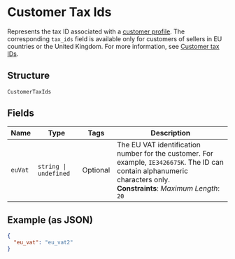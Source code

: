
# Customer Tax Ids

Represents the tax ID associated with a [customer profile](/doc/models/customer.md). The corresponding `tax_ids` field is available only for customers of sellers in EU countries or the United Kingdom.
For more information, see [Customer tax IDs](https://developer.squareup.com/docs/customers-api/what-it-does#customer-tax-ids).

## Structure

`CustomerTaxIds`

## Fields

| Name | Type | Tags | Description |
|  --- | --- | --- | --- |
| `euVat` | `string \| undefined` | Optional | The EU VAT identification number for the customer. For example, `IE3426675K`. The ID can contain alphanumeric characters only.<br>**Constraints**: *Maximum Length*: `20` |

## Example (as JSON)

```json
{
  "eu_vat": "eu_vat2"
}
```

